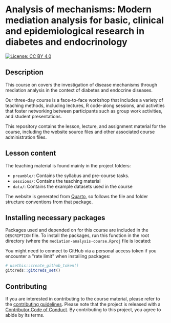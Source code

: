 # Analysis of mechanisms: Modern mediation analysis for basic, clinical and epidemiological research in diabetes and endocrinology

[![License: CC BY
4.0](https://img.shields.io/badge/License-CC%20BY%204.0-lightgrey.svg)](https://creativecommons.org/licenses/by/4.0/)

## Description

This course on covers the investigation of disease mechanisms through
mediation analysis in the context of diabetes and endocrine diseases.

Our three-day course is a face-to-face workshop that includes a variety
of teaching methods, including lectures, R code-along sessions, and
activities that foster networking between participants such as group
work activities, and student presentations.

This repository contains the lesson, lecture, and assignment material
for the course, including the website source files and other associated
course administration files.

## Lesson content

The teaching material is found mainly in the project folders:

-   `preamble/`: Contains the syllabus and pre-course tasks.
-   `sessions/`: Contains the teaching material
-   `data/`: Contains the example datasets used in the course

The website is generated from [Quarto](https://quarto.org), so follows
the file and folder structure conventions from that package.

## Installing necessary packages

Packages used and depended on for this course are included in the
`DESCRIPTION` file. To install the packages, run this function in the
root directory (where the `mediation-analysis-course.Rproj` file is
located:

You might need to connect to GitHub via a personal access token if you
encounter a "rate limit" when installing packages:

``` r
# usethis::create_github_token()
gitcreds::gitcreds_set()
```

## Contributing

If you are interested in contributing to the course material, please
refer to the [contributing guidelines](CONTRIBUTING.md). Please note
that the project is released with a [Contributor Code of
Conduct](CODE_OF_CONDUCT.md). By contributing to this project, you agree
to abide by its terms.
